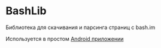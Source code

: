 # BashLib
Библиотека для скачивания и парсинга страниц с bash.im

Используется в простом [Android приложении](https://github.com/SpiderPigSpy/BashApp)
